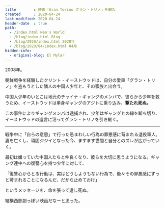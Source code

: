 ```yaml
---
title        : 映画「Gran Torino グラン・トリノ」を観た
created      : 2020-04-24
last-modified: 2020-04-24
header-date  : true
path:
  - /index.html Neo's World
  - /blog/index.html Blog
  - /blog/2020/index.html 2020年
  - /blog/2020/04/index.html 04月
hidden-info:
  - original-blog: El Mylar
---
```


2008年。

朝鮮戦争を経験したクリント・イーストウッドは、自分の愛車「グラン・トリノ」を盗もうとした隣人の中国人少年と、その家族と出会う。

中国人少年のいとこは地元のチャイナ・ギャングのメンバで、彼らから少年を救うため、イーストウッドは単身ギャングのアジトに乗り込み、__撃たれ死ぬ。__

この事件によりギャングメンバは逮捕され、少年はギャングとの縁を断ち切り、イーストウッドの遺言に沿ってグラン・トリノを引き継ぐ。

---

戦争中に「自らの意思」で行った忌まわしい行為の罪悪感に苛まれる退役軍人。妻を亡くし、頑固ジジイとなった今、ますます世間と自分とのズレが広がっていく。

最初は嫌っていた中国人たちと仲良くなり、彼らを大切に思うようになる。ギャング連中への復讐心を持つ少年に対して、

「復讐心からとる行動は、実はどうしようもない行為で、後々その罪悪感にずっと苛まれることになるんだ、だから止めておけ」

というメッセージを、命を張って遺し死ぬ。

結構西部劇っぽい映画だなーと思った。
